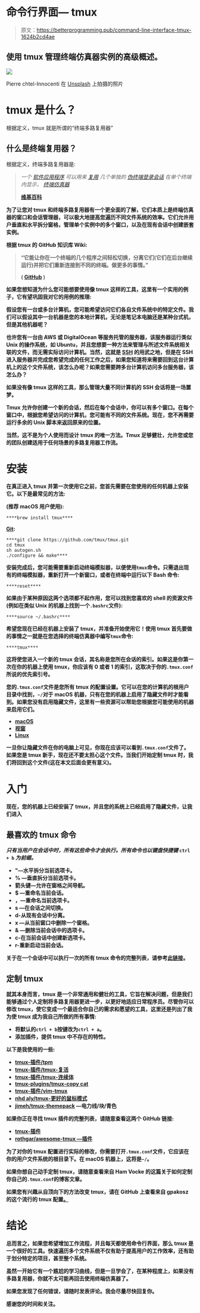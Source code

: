 # 命令行界面— tmux

> 原文：<https://betterprogramming.pub/command-line-interface-tmux-1624b2cd4ae>

## 使用 tmux 管理终端仿真器实例的高级概述。

![](img/5ed8b5b5dd5a1314b6efa81ea6561964.png)

Pierre chtel-Innocenti 在 [Unsplash](https://unsplash.com/search/photos/window?utm_source=unsplash&utm_medium=referral&utm_content=creditCopyText) 上拍摄的照片

# tmux 是什么？

根据定义，tmux 就是所谓的“终端多路复用器”

## **什么是终端复用器？**

根据定义，终端多路复用器是:

> *一个* [*软件应用程序*](https://en.wikipedia.org/wiki/Software_application) *可以用来* [*复用*](https://en.wikipedia.org/wiki/Multiplexing) *几个单独的* [*伪终端*](https://en.wikipedia.org/wiki/Pseudoterminal)*[*登录会话*](https://en.wikipedia.org/wiki/Login_session) *在单个终端内显示，* [*终端仿真器*](https://en.wikipedia.org/wiki/Terminal_emulator)*
> 
> **[维基百科](https://en.wikipedia.org/wiki/Terminal_multiplexer)**

**为了让您对 tmux 和终端多路复用器有一个更全面的了解，它们本质上是终端仿真器的窗口和会话管理器，可以极大地提高您遍历不同文件系统的效率。它们允许用户垂直和水平拆分窗格，管理单个实例中的多个窗口，以及在现有会话中创建嵌套实例。**

**根据 tmux 的 GitHub 知识库 Wiki:**

> **“它能让你在一个终端的几个程序之间轻松切换，分离它们(它们在后台继续运行)并把它们重新连接到不同的终端。做更多的事情。”**
> 
> **( [GitHub](https://github.com/tmux/tmux/wiki) )**

**如果您想知道为什么您可能想要使用像 tmux 这样的工具，这里有一个实用的例子，它有望巩固我对它的用例的推理:**

**假设您有一台或多台计算机，您可能希望访问它们各自文件系统中的特定文件。我们可以假设其中一台机器是您的本地计算机，无论是笔记本电脑还是某种台式机，但是其他机器呢？**

**也许您有一台由 AWS 或 DigitalOcean 等服务托管的服务器，该服务器运行类似 Unix 的操作系统，如 Ubuntu，并且您想要一种方法来管理与所述文件系统相关联的文件，而无需实际访问计算机。当然，这就是 [SSH](https://en.wikipedia.org/wiki/Secure_Shell) 的用武之地，但是在 SSH 进入服务器并完成您希望完成的任何工作之后，如果您知道将来需要回到这台计算机上的这个文件系统，该怎么办呢？如果您需要跨多台计算机访问多台服务器，该怎么办？**

**如果没有像 tmux 这样的工具，那么管理大量不同计算机的 SSH 会话将是一场噩梦。**

**Tmux 允许你创建一个新的会话，然后在每个会话中，你可以有多个窗口。在每个窗口中，根据您希望访问的计算机，您可能有不同的文件系统。现在，您不再需要运行多余的 Unix 脚本来返回原来的位置。**

**当然，这不是为个人使用而设计 tmux 的唯一方法。Tmux 足够健壮，允许您或您的团队创建适用于任何场景的多路复用器工作流。**

# ****安装****

**在真正进入 tmux 并第一次使用它之前，您首先需要在您使用的任何机器上安装它。以下是最常见的方法:**

**[](https://brew.sh/)****(推荐 macOS 用户使用):******

```
****brew install tmux****
```

****[**Git**](https://git-scm.com/)**:******

```
****git clone https://github.com/tmux/tmux.git
cd tmux
sh autogen.sh
./configure && make****
```

****安装完成后，您可能需要重新启动终端模拟器，以便使用`tmux`命令。只需退出现有的终端模拟器，重新打开一个新窗口，或者在终端中运行以下 Bash 命令:****

```
****reset****
```

****如果由于某种原因这两个选项都不起作用，您可以找到您喜欢的 shell 的资源文件(例如在类似 Unix 的机器上找到一个`.bashrc`文件):****

```
****source ~/.bashrc****
```

****希望您现在已经在机器上安装了 tmux，并准备开始使用它！使用 tmux 首先要做的事情之一就是在您选择的终端仿真器中编写`tmux`命令:****

```
****tmux****
```

****这将使您进入一个新的 tmux 会话，其名称是您所在会话的索引。如果这是你第一次在你的机器上使用 tmux，你应该有 0 或者 1 的索引，这取决于你的`.tmux.conf`所说的优先索引号。****

****您的`.tmux.conf`文件是您所有 tmux 的配置设置。它可以在您的计算机的根用户目录中找到，`~/`对于 macOS 机器，只有在您的机器上启用了隐藏文件时才能看到。如果您没有启用隐藏文件，这里有一些资源可以帮助您根据您可能使用的机器来启用它们。****

*   ****[macOS](https://www.macworld.co.uk/how-to/mac-software/hidden-files-mac-3520878/)****
*   ****[视窗](https://support.microsoft.com/en-us/help/14201/windows-show-hidden-files)****
*   ****[Linux](https://askubuntu.com/questions/232649/how-to-show-or-hide-a-hidden-file)****

****一旦你让隐藏文件在你的电脑上可见，你现在应该可以看到`.tmux.conf`文件了。如果您是 tmux 新手，现在还不要太担心这个文件。当我们开始定制 tmux 时，我们将回到这个文件(这在本文后面会更有意义)。****

# ******入门******

****现在，您的机器上已经安装了 tmux，并且您的系统上已经启用了隐藏文件，让我们进入****

## ******最喜欢的 tmux 命令******

*****只有当用户在会话中时，所有这些命令才会执行。所有命令也以键盘快捷键* `ctrl + b` *为前缀。*****

*   ****"—水平拆分当前选项卡。****
*   ****% —垂直拆分当前选项卡。****
*   ****箭头键—允许在窗格之间导航。****
*   ****$ —重命名当前会话。****
*   ****，—重命名当前选项卡。****
*   ****s —在会话之间切换。****
*   ****d-从现有会话中分离。****
*   ****x —从当前窗口中删除一个窗格。****
*   ****& —删除当前会话中的选项卡。****
*   ****c-在当前会话中创建新选项卡。****
*   ****r-重新启动当前会话。****

****关于在一个会话中可以执行一次的所有 tmux 命令的完整列表，请参考[此链接](https://tmuxguide.readthedocs.io/en/latest/tmux/tmux.html)。****

## ******定制 tmux******

****就其本身而言，tmux 是一个非常通用和健壮的工具，它旨在解决问题，但是我们能够通过个人定制将多路复用器更进一步，以更好地适应日常程序员。尽管你可以修改 tmux，使它变成一个最适合你自己的需求和愿望的工具，这里还是列出了我为使 tmux 成为我自己所做的所有事情:****

*   ****将默认的`ctrl + b`按键改为`ctrl + a`。****
*   ****添加插件，提供 tmux 中不存在的特性。****

****以下是我使用的一些:****

*   ****[tmux-插件/tpm](https://github.com/tmux-plugins/tpm)****
*   ****[tmux-插件/tmux-复活](https://github.com/tmux-plugins/tmux-resurrect)****
*   ****[tmux-插件/tmux-连续体](https://github.com/tmux-plugins/tmux-continuum)****
*   ****[tmux-plugins/tmux-copy cat](https://github.com/tmux-plugins/tmux-copycat)****
*   ****[tmux-插件/vim-tmux](https://github.com/tmux-plugins/vim-tmux)****
*   ****[nhd aly/tmux-更好的鼠标模式](https://github.com/NHDaly/tmux-better-mouse-mode)****
*   ****[jimeh/tmux-themepack](https://github.com/jimeh/tmux-themepack) —电力线/块/青色****

****如果你正在寻找 tmux 插件的完整列表，请随意查看这两个 GitHub 链接:****

*   ****[tmux-插件](https://github.com/tmux-plugins)****
*   ****[rothgar/awesome-tmux —插件](https://github.com/rothgar/awesome-tmux#plugins)****

****为了对你的 tmux 配置进行实际的修改，你需要打开`.tmux.conf`文件，它应该在你的用户文件系统的根目录下。在 macOS 机器上，这将是`~/`。****

****如果你想自己动手定制 tmux，请随意查看来自 Ham Vocke 的这篇关于如何定制你自己的`.tmux.conf`的博客文章。****

****如果您有兴趣从自顶向下的方法改变 tmux，请在 GitHub 上查看来自 gpakosz 的这个流行的 tmux 配置[。](https://github.com/gpakosz/.tmux/blob/master/.tmux.conf)****

# ******结论******

****总而言之，如果您希望增加工作流程，并且每天都使用命令行界面，那么 tmux 是一个很好的工具。快速遍历多个文件系统不仅有助于提高用户的工作效率，还有助于划分特定的项目，甚至整个系统。****

****虽然一开始它有一个尴尬的学习曲线，但是一旦学会了，在某种程度上，如果没有多路复用器，你就不太可能再回去使用终端仿真器了。****

****如果您发现了任何错误，请随时发表评论。我会尽量尽快回复你。****

****感谢您的时间和关注。****